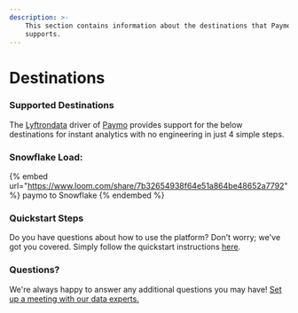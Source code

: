 ```yaml
---
description: >-
    This section contains information about the destinations that Paymo
    supports.
---
```


# Destinations

### Supported Destinations

The [Lyftrondata](https://www.lyftrondata.com/) driver of [Paymo](https://www.lyftrondata.com/integration/sales-analytics/paymo/) provides support for the below destinations for instant analytics with no engineering in just 4 simple steps.

### Snowflake Load:

{% embed url="https://www.loom.com/share/7b32654938f64e51a864be48652a7792" %}
paymo to Snowflake
{% endembed %}

### Quickstart Steps

Do you have questions about how to use the platform? Don't worry; we've got you covered. Simply follow the quickstart instructions [here](README.md).

### Questions? <a href="#questions" id="questions"></a>

We're always happy to answer any additional questions you may have! [Set up a meeting with our data experts.](https://www.lyftrondata.com/book-a-meeting/)
